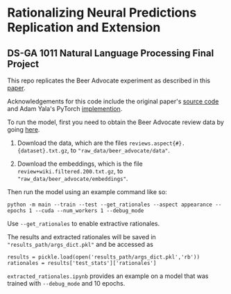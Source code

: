 # Rationalizing Neural Predictions Replication and Extension
## DS-GA 1011 Natural Language Processing Final Project

This repo replicates the Beer Advocate experiment as described in this [paper](https://people.csail.mit.edu/taolei/papers/emnlp16_rationale.pdf).

Acknowledgements for this code include the original paper's [source code](https://github.com/taolei87/rcnn/tree/master/code/rationale) and Adam Yala's PyTorch [implemention](https://github.com/yala/text_nn).

To run the model, first you need to obtain the Beer Advocate review data by going [here](http://people.csail.mit.edu/taolei/beer/).

1. Download the data, which are the files `reviews.aspect{#}.{dataset}.txt.gz`, to `"raw_data/beer_advocate/data"`.

2. Download the embeddings, which is the file `review+wiki.filtered.200.txt.gz`, to `"raw_data/beer_advocate/embeddings"`.

Then run the model using an example command like so:
```
python -m main --train --test --get_rationales --aspect appearance --epochs 1 --cuda --num_workers 1 --debug_mode
```

Use `--get_rationales` to enable extractive rationales.

The results and extracted rationales will be saved in `"results_path/args_dict.pkl"` and be accessed as

```
results = pickle.load(open('results_path/args_dict.pkl','rb'))
rationales = results['test_stats']['rationales']
```

`extracted_rationales.ipynb` provides an example on a model that was trained with `--debug_mode` and 10 epochs.
